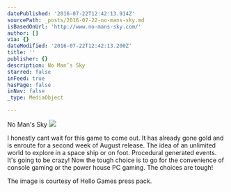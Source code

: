 ```yaml
---
datePublished: '2016-07-22T12:42:13.914Z'
sourcePath: _posts/2016-07-22-no-mans-sky.md
isBasedOnUrl: 'http://www.no-mans-sky.com/'
author: []
via: {}
dateModified: '2016-07-22T12:42:13.200Z'
title: ''
publisher: {}
description: No Man’s Sky
starred: false
inFeed: true
hasPage: false
inNav: false
_type: MediaObject

---
```

No Man's Sky
![](https://the-grid-user-content.s3-us-west-2.amazonaws.com/e58b8df8-986e-4458-a953-7ffda50585cd.png)

I honestly cant wait for this game to come out. It has already gone gold and is enroute for a second week of August release. The idea of an unlimited world to explore in a space ship or on foot. Procedural generated events. It's going to be crazy! Now the tough choice is to go for the convenience of console gaming or the power house PC gaming. The choices are tough!

The image is courtesy of Hello Games press pack.